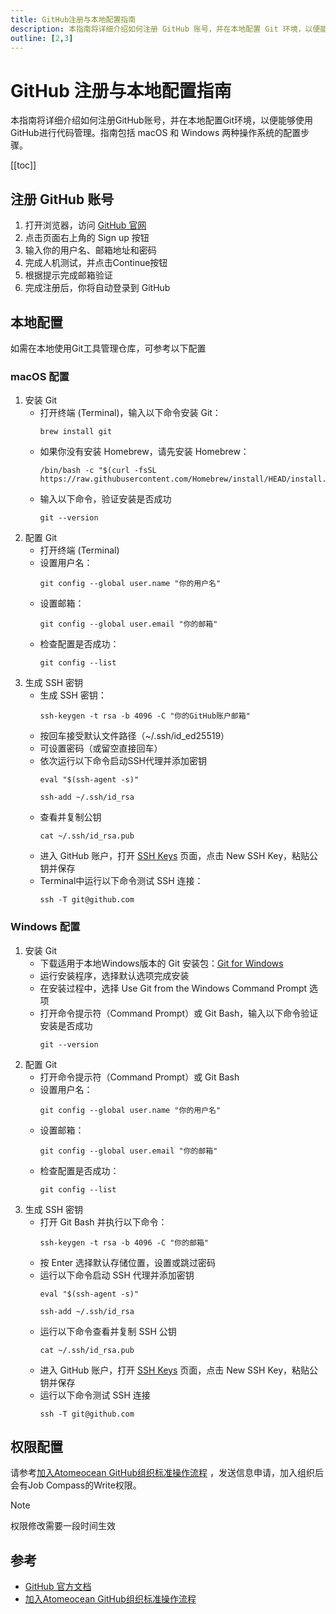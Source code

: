 ```yaml
---
title: GitHub注册与本地配置指南
description: 本指南将详细介绍如何注册 GitHub 账号，并在本地配置 Git 环境，以便能够使用 GitHub 进行代码管理。指南包括 macOS 和 Windows 两种操作系统的配置步骤。
outline: [2,3]
---
```


# GitHub 注册与本地配置指南

本指南将详细介绍如何注册GitHub账号，并在本地配置Git环境，以便能够使用GitHub进行代码管理。指南包括 macOS 和 Windows 两种操作系统的配置步骤。

[[toc]]

## 注册 GitHub 账号

1. 打开浏览器，访问 [GitHub 官网](https://github.com/)
2. 点击页面右上角的 Sign up 按钮
3. 输入你的用户名、邮箱地址和密码
4. 完成人机测试，并点击Continue按钮
5. 根据提示完成邮箱验证
6. 完成注册后，你将自动登录到 GitHub

## 本地配置

如需在本地使用Git工具管理仓库，可参考以下配置

### macOS 配置

1. 安装 Git
    - 打开终端 (Terminal)，输入以下命令安装 Git：
      ```shell
      brew install git
      ```
    - 如果你没有安装 Homebrew，请先安装 Homebrew：
      ```shell
      /bin/bash -c "$(curl -fsSL https://raw.githubusercontent.com/Homebrew/install/HEAD/install.sh)"
      ```
    - 输入以下命令，验证安装是否成功
      ```shell
      git --version
      ```
2. 配置 Git
    - 打开终端 (Terminal)
    - 设置用户名：
      ```shell
      git config --global user.name "你的用户名"
      ```
    - 设置邮箱：
      ```shell
      git config --global user.email "你的邮箱"
      ```
    - 检查配置是否成功：
      ```shell
      git config --list
      ```
3. 生成 SSH 密钥
    - 生成 SSH 密钥：
      ```shell
      ssh-keygen -t rsa -b 4096 -C "你的GitHub账户邮箱"
      ```
    - 按回车接受默认文件路径（~/.ssh/id_ed25519）
    - 可设置密码（或留空直接回车）
    - 依次运行以下命令启动SSH代理并添加密钥
      ```shell
      eval "$(ssh-agent -s)"
      
      ssh-add ~/.ssh/id_rsa
      ```
    - 查看并复制公钥
      ```shell
      cat ~/.ssh/id_rsa.pub
      ```
    - 进入 GitHub 账户，打开 [SSH Keys](https://github.com/settings/keys) 页面，点击 New SSH Key，粘贴公钥并保存
    - Terminal中运行以下命令测试 SSH 连接：
      ```shell
      ssh -T git@github.com
      ```

### Windows 配置

1. 安装 Git
   - 下载适用于本地Windows版本的 Git 安装包：[Git for Windows](https://git-scm.com/downloads/win)
   - 运行安装程序，选择默认选项完成安装
   - 在安装过程中，选择 Use Git from the Windows Command Prompt 选项
   - 打开命令提示符（Command Prompt）或 Git Bash，输入以下命令验证安装是否成功
     ```shell
     git --version
     ```
2. 配置 Git
   - 打开命令提示符（Command Prompt）或 Git Bash
   - 设置用户名：
     ```shell
     git config --global user.name "你的用户名"
     ```
   - 设置邮箱：
     ```shell
     git config --global user.email "你的邮箱"
     ```
   - 检查配置是否成功：
     ```shell
     git config --list
     ```
3. 生成 SSH 密钥
   - 打开 Git Bash 并执行以下命令：
     ```shell
     ssh-keygen -t rsa -b 4096 -C "你的邮箱"
     ```
   - 按 Enter 选择默认存储位置，设置或跳过密码
   - 运行以下命令启动 SSH 代理并添加密钥
     ```shell
     eval "$(ssh-agent -s)"
     
     ssh-add ~/.ssh/id_rsa
     ```
   - 运行以下命令查看并复制 SSH 公钥
     ```shell
     cat ~/.ssh/id_rsa.pub
     ```
   - 进入 GitHub 账户，打开 [SSH Keys](https://github.com/settings/keys) 页面，点击 New SSH Key，粘贴公钥并保存
   - 运行以下命令测试 SSH 连接
     ```shell
     ssh -T git@github.com
     ```

## 权限配置

请参考[加入Atomeocean GitHub组织标准操作流程](https://logbook.atomeocean.com/guide/light-weight-work/join-github-org)
，发送信息申请，加入组织后会有Job Compass的Write权限。

> [!NOTE] 
> 权限修改需要一段时间生效

## 参考

- [GitHub 官方文档](https://docs.github.com/en)
- [加入Atomeocean GitHub组织标准操作流程](https://logbook.atomeocean.com/guide/light-weight-work/join-github-org)